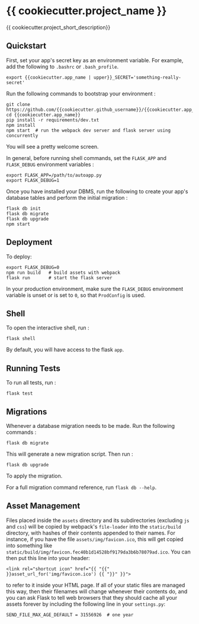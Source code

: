 {{ cookiecutter.project\_name }}
================================

{{ cookiecutter.project\_short\_description}}

Quickstart
----------

First, set your app's secret key as an environment variable. For
example, add the following to `.bashrc` or `.bash_profile`.

``` {.sourceCode .bash}
export {{cookiecutter.app_name | upper}}_SECRET='something-really-secret'
```

Run the following commands to bootstrap your environment :

    git clone https://github.com/{{cookiecutter.github_username}}/{{cookiecutter.app_name}}
    cd {{cookiecutter.app_name}}
    pip install -r requirements/dev.txt
    npm install
    npm start  # run the webpack dev server and flask server using concurrently

You will see a pretty welcome screen.

In general, before running shell commands, set the `FLASK_APP` and
`FLASK_DEBUG` environment variables :

    export FLASK_APP=/path/to/autoapp.py
    export FLASK_DEBUG=1

Once you have installed your DBMS, run the following to create your
app's database tables and perform the initial migration :

    flask db init
    flask db migrate
    flask db upgrade
    npm start

Deployment
----------

To deploy:

    export FLASK_DEBUG=0
    npm run build   # build assets with webpack
    flask run       # start the flask server

In your production environment, make sure the `FLASK_DEBUG` environment
variable is unset or is set to `0`, so that `ProdConfig` is used.

Shell
-----

To open the interactive shell, run :

    flask shell

By default, you will have access to the flask `app`.

Running Tests
-------------

To run all tests, run :

    flask test

Migrations
----------

Whenever a database migration needs to be made. Run the following
commands :

    flask db migrate

This will generate a new migration script. Then run :

    flask db upgrade

To apply the migration.

For a full migration command reference, run `flask db --help`.

Asset Management
----------------

Files placed inside the `assets` directory and its subdirectories
(excluding `js` and `css`) will be copied by webpack's `file-loader`
into the `static/build` directory, with hashes of their contents
appended to their names. For instance, if you have the file
`assets/img/favicon.ico`, this will get copied into something like
`static/build/img/favicon.fec40b1d14528bf9179da3b6b78079ad.ico`. You can
then put this line into your header:

    <link rel="shortcut icon" href="{{ "{{" }}asset_url_for('img/favicon.ico') {{ "}}" }}">

to refer to it inside your HTML page. If all of your static files are
managed this way, then their filenames will change whenever their
contents do, and you can ask Flask to tell web browsers that they should
cache all your assets forever by including the following line in your
`settings.py`:

    SEND_FILE_MAX_AGE_DEFAULT = 31556926  # one year
